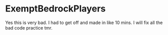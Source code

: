 # ExemptBedrockPlayers
Yes this is very bad. I had to get off and made in like 10 mins. I will fix all the bad code practice tmr.
